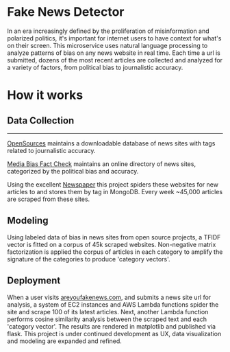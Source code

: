 Fake News Detector
==============

In an era increasingly defined by the proliferation of misinformation and polarized politics, it's important for internet users to have context for what's on their screen. This microservice uses natural language processing to analyze patterns of bias on any news website in real time. Each time a url is submitted, dozens of the most recent articles are collected and analyzed for a variety of factors, from political bias to journalistic accuracy. 

# How it works


## Data Collection
------------------

[OpenSources](http://www.opensources.co/) maintains a downloadable database of news sites with tags related to journalistic accuracy.


[Media Bias Fact Check](https://mediabiasfactcheck.com/)  maintains an online directory of news sites, categorized by the political bias and accuracy.


Using the excellent  [Newspaper](https://github.com/codelucas/newspaper)  this project spiders these websites for new articles to and stores them by tag in MongoDB. Every week ~45,000 articles are scraped from these sites.

Modeling
--------

Using labeled data of bias in news sites from open source projects, a TFIDF vector is fitted on a corpus of 45k scraped websites. Non-negative matrix factorization is applied the corpus of articles in each category to amplify the signature of the categories to produce 'category vectors'. 


Deployment
----------

When a user	 visits [areyoufakenews.com](http://areyoufakenews.com/), and submits a news site url for analysis, a system of EC2 instances and AWS Lambda functions spider the site and scrape 100 of its latest articles. Next, another Lambda function performs cosine similarity analysis between the scraped text and each 'category vector'. The results are rendered in matplotlib and published via flask. This project is under continued development as UX, data visualization and modeling are expanded and refined.




